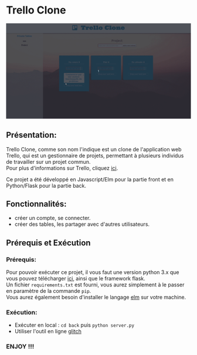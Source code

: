 # Trello Clone

![Exécution d'une partie de jeu](./demo.gif "Démo d'une partie de jeu")

## Présentation:

Trello Clone, comme son nom l'indique est un clone de l'application web Trello, qui est un gestionnaire de projets, permettant à plusieurs individus de travailler sur un projet commun.  
Pour plus d'informations sur Trello, cliquez [ici](https://fr.wikipedia.org/wiki/Trello).  

Ce projet a été développé en Javascript/Elm pour la partie front et en Python/Flask pour la partie back.  

## Fonctionnalités:
 
- créer un compte, se connecter.
- créer des tables, les partager avec d'autres utilisateurs.

## Prérequis et Exécution

### Prérequis:

Pour pouvoir exécuter ce projet, il vous faut une version python 3.x que vous pouvez télécharger [ici](https://www.python.org/downloads/), ainsi que le framework flask.  
Un fichier `requirements.txt` est fourni, vous aurez simplement à le passer en paramètre de la commande `pip`.   
Vous aurez également besoin d'installer le langage [elm](https://guide.elm-lang.org/) sur votre machine.   

### Exécution:

+ Exécuter en local : `cd back` puis `python server.py`
+ Utiliser l'outil en ligne [glitch](https://amouhani-trello-clone.glitch.me/)  

### ENJOY !!!

